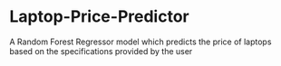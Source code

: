 # Laptop-Price-Predictor
A Random Forest Regressor model which predicts the price of laptops based on the specifications provided by the user
